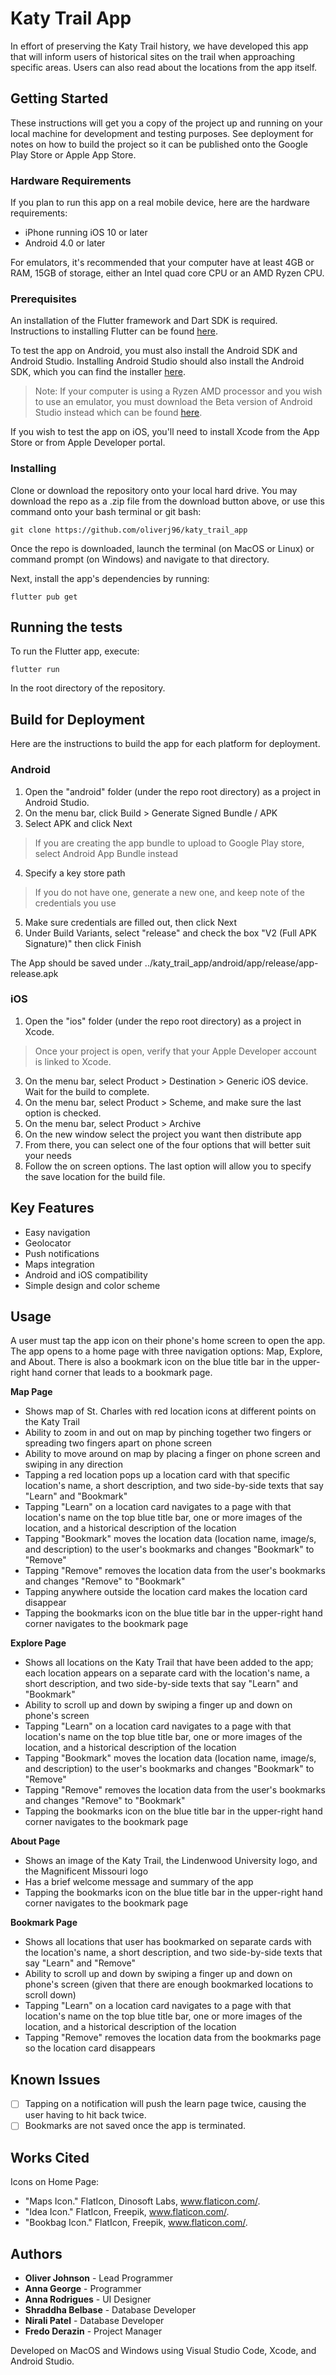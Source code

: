 # Katy Trail App

In effort of preserving the Katy Trail history, we have developed this app that will inform users of historical sites on the trail when approaching specific areas. Users can also read about the locations from the app itself.

## Getting Started

These instructions will get you a copy of the project up and running on your local machine for development and testing purposes. See deployment for notes on how to build the project so it can be published onto the Google Play Store or Apple App Store.

### Hardware Requirements

If you plan to run this app on a real mobile device, here are the hardware requirements:
- iPhone running iOS 10 or later
- Android 4.0 or later

For emulators, it's recommended that your computer have at least 4GB or RAM, 15GB of storage, either an Intel quad core CPU or an AMD Ryzen CPU.

### Prerequisites

An installation of the Flutter framework and Dart SDK is required. Instructions to installing Flutter can be found [here](https://flutter.dev/docs/get-started/install).

To test the app on Android, you must also install the Android SDK and Android Studio. Installing Android Studio should also install the Android SDK, which you can find the installer [here](https://developer.android.com/studio).

> Note: If your computer is using a Ryzen AMD processor and you wish to use an emulator, you must download the Beta version of Android Studio instead which can be found [here](https://developer.android.com/studio/preview).

If you wish to test the app on iOS, you'll need to install Xcode from the App Store or from Apple Developer portal.

### Installing

Clone or download the repository onto your local hard drive. You may download the repo as a .zip file from the download button above, or use this command onto your bash terminal or git bash:
```
git clone https://github.com/oliverj96/katy_trail_app
```
Once the repo is downloaded, launch the terminal (on MacOS or Linux) or command prompt (on Windows) and navigate to that directory.

Next, install the app's dependencies by running:
```
flutter pub get
```

## Running the tests

To run the Flutter app, execute:
```
flutter run
```
In the root directory of the repository.

## Build for Deployment

Here are the instructions to build the app for each platform for deployment.

### Android

1. Open the "android" folder (under the repo root directory) as a project in Android Studio.
2. On the menu bar, click Build > Generate Signed Bundle / APK
3. Select APK and click Next
> If you are creating the app bundle to upload to Google Play store, select Android App Bundle instead
4. Specify a key store path
> If you do not have one, generate a new one, and keep note of the credentials you use
5. Make sure credentials are filled out, then click Next
6. Under Build Variants, select "release" and check the box "V2 (Full APK Signature)" then click Finish

The App should be saved under ../katy_trail_app/android/app/release/app-release.apk

### iOS

1. Open the "ios" folder (under the repo root directory) as a project in Xcode.
> Once your project is open, verify that your Apple Developer account is linked to Xcode.
3. On the menu bar, select Product > Destination > Generic iOS device. Wait for the build to complete.
4. On the menu bar, select Product > Scheme, and make sure the last option is checked.
5. On the menu bar, select Product > Archive 
6. On the new window select the project you want then distribute app 
7. From there, you can select one of the four options that will better suit your needs
8. Follow the on screen options. The last option will allow you to specify the save location for the build file.

## Key Features

- Easy navigation
- Geolocator
- Push notifications
- Maps integration
- Android and iOS compatibility 
- Simple design and color scheme

## Usage

A user must tap the app icon on their phone's home screen to open the app. 
The app opens to a home page with three navigation options: Map, Explore, and About. 
There is also a bookmark icon on the blue title bar in the upper-right hand corner that leads to a bookmark page.

**Map Page**
- Shows map of St. Charles with red location icons at different points on the Katy Trail
- Ability to zoom in and out on map by pinching together two fingers or spreading two fingers apart on phone screen
- Ability to move around on map by placing a finger on phone screen and swiping in any direction
- Tapping a red location pops up a location card with that specific location's name, a short description, and two side-by-side texts that say "Learn" and "Bookmark"
- Tapping "Learn" on a location card navigates to a page with that location's name on the top blue title bar, one or more images of the location, and a historical description of the location
- Tapping "Bookmark" moves the location data (location name, image/s, and description) to the user's bookmarks and changes "Bookmark" to "Remove"
- Tapping "Remove" removes the location data from the user's bookmarks and changes "Remove" to "Bookmark"
- Tapping anywhere outside the location card makes the location card disappear
- Tapping the bookmarks icon on the blue title bar in the upper-right hand corner navigates to the bookmark page

**Explore Page**
- Shows all locations on the Katy Trail that have been added to the app; each location appears on a separate card with the location's name, a short description, and two side-by-side texts that say "Learn" and "Bookmark"
- Ability to scroll up and down by swiping a finger up and down on phone's screen
- Tapping "Learn" on a location card navigates to a page with that location's name on the top blue title bar, one or more images of the location, and a historical description of the location
- Tapping "Bookmark" moves the location data (location name, image/s, and description) to the user's bookmarks and changes "Bookmark" to "Remove"
- Tapping "Remove" removes the location data from the user's bookmarks and changes "Remove" to "Bookmark"
- Tapping the bookmarks icon on the blue title bar in the upper-right hand corner navigates to the bookmark page

**About Page**
- Shows an image of the Katy Trail, the Lindenwood University logo, and the Magnificent Missouri logo
- Has a brief welcome message and summary of the app
- Tapping the bookmarks icon on the blue title bar in the upper-right hand corner navigates to the bookmark page

**Bookmark Page**
- Shows all locations that user has bookmarked on separate cards with the location's name, a short description, and two side-by-side texts that say "Learn" and "Remove"
- Ability to scroll up and down by swiping a finger up and down on phone's screen (given that there are enough bookmarked locations to scroll down)
- Tapping "Learn" on a location card navigates to a page with that location's name on the top blue title bar, one or more images of the location, and a historical description of the location
- Tapping "Remove" removes the location data from the bookmarks page so the location card disappears

## Known Issues

- [ ] Tapping on a notification will push the learn page twice, causing the user having to hit back twice.
- [ ] Bookmarks are not saved once the app is terminated.

## Works Cited 

Icons on Home Page:

- "Maps Icon." FlatIcon, Dinosoft Labs, www.flaticon.com/.
- "Idea Icon." FlatIcon, Freepik, www.flaticon.com/.
- "Bookbag Icon." FlatIcon, Freepik, www.flaticon.com/.

## Authors

- **Oliver Johnson** - Lead Programmer
- **Anna George** - Programmer
- **Anna Rodrigues** - UI Designer
- **Shraddha Belbase** - Database Developer
- **Nirali Patel** - Database Developer
- **Fredo Derazin** - Project Manager

Developed on MacOS and Windows using Visual Studio Code, Xcode, and Android Studio.
